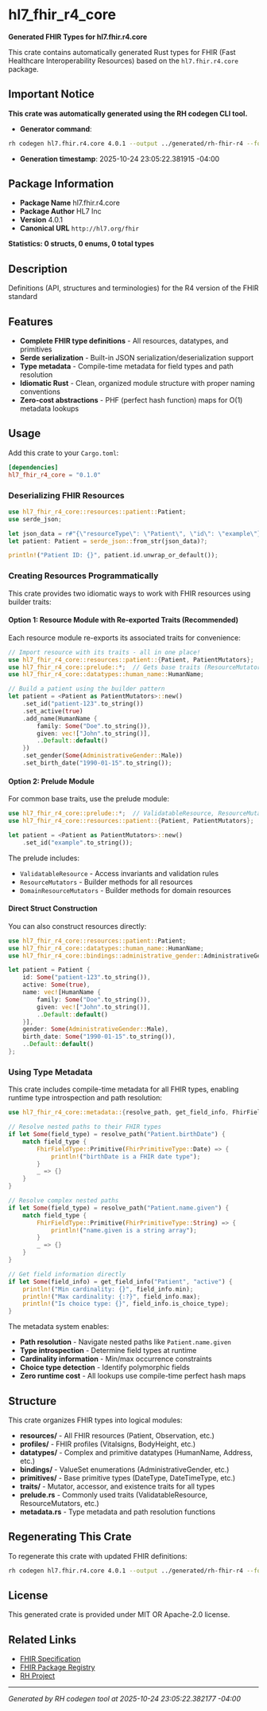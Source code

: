 # hl7_fhir_r4_core

**Generated FHIR Types for hl7.fhir.r4.core**

This crate contains automatically generated Rust types for FHIR (Fast Healthcare Interoperability Resources) based on the `hl7.fhir.r4.core` package.

## Important Notice

**This crate was automatically generated using the RH codegen CLI tool.**

- **Generator command**:
```bash
rh codegen hl7.fhir.r4.core 4.0.1 --output ../generated/rh-fhir-r4 --force
```

- **Generation timestamp**: 2025-10-24 23:05:22.381915 -04:00

## Package Information

* **Package Name** hl7.fhir.r4.core
* **Package Author** HL7 Inc
* **Version** 4.0.1
* **Canonical URL** `http://hl7.org/fhir`

**Statistics: 0 structs, 0 enums, 0 total types**

## Description

Definitions (API, structures and terminologies) for the R4 version of the FHIR standard

## Features

- **Complete FHIR type definitions** - All resources, datatypes, and primitives
- **Serde serialization** - Built-in JSON serialization/deserialization support
- **Type metadata** - Compile-time metadata for field types and path resolution
- **Idiomatic Rust** - Clean, organized module structure with proper naming conventions
- **Zero-cost abstractions** - PHF (perfect hash function) maps for O(1) metadata lookups

## Usage

Add this crate to your `Cargo.toml`:

```toml
[dependencies]
hl7_fhir_r4_core = "0.1.0"
```

### Deserializing FHIR Resources

```rust
use hl7_fhir_r4_core::resources::patient::Patient;
use serde_json;

let json_data = r#"{\"resourceType\": \"Patient\", \"id\": \"example\"}"#;
let patient: Patient = serde_json::from_str(json_data)?;

println!("Patient ID: {}", patient.id.unwrap_or_default());
```

### Creating Resources Programmatically

This crate provides two idiomatic ways to work with FHIR resources using builder traits:

#### Option 1: Resource Module with Re-exported Traits (Recommended)

Each resource module re-exports its associated traits for convenience:

```rust
// Import resource with its traits - all in one place!
use hl7_fhir_r4_core::resources::patient::{Patient, PatientMutators};
use hl7_fhir_r4_core::prelude::*;  // Gets base traits (ResourceMutators, etc.)
use hl7_fhir_r4_core::datatypes::human_name::HumanName;

// Build a patient using the builder pattern
let patient = <Patient as PatientMutators>::new()
    .set_id("patient-123".to_string())
    .set_active(true)
    .add_name(HumanName {
        family: Some("Doe".to_string()),
        given: vec!["John".to_string()],
        ..Default::default()
    })
    .set_gender(Some(AdministrativeGender::Male))
    .set_birth_date("1990-01-15".to_string());
```

#### Option 2: Prelude Module

For common base traits, use the prelude module:

```rust
use hl7_fhir_r4_core::prelude::*;  // ValidatableResource, ResourceMutators, etc.
use hl7_fhir_r4_core::resources::patient::{Patient, PatientMutators};

let patient = <Patient as PatientMutators>::new()
    .set_id("example".to_string());
```

The prelude includes:
- `ValidatableResource` - Access invariants and validation rules
- `ResourceMutators` - Builder methods for all resources
- `DomainResourceMutators` - Builder methods for domain resources

#### Direct Struct Construction

You can also construct resources directly:

```rust
use hl7_fhir_r4_core::resources::patient::Patient;
use hl7_fhir_r4_core::datatypes::human_name::HumanName;
use hl7_fhir_r4_core::bindings::administrative_gender::AdministrativeGender;

let patient = Patient {
    id: Some("patient-123".to_string()),
    active: Some(true),
    name: vec![HumanName {
        family: Some("Doe".to_string()),
        given: vec!["John".to_string()],
        ..Default::default()
    }],
    gender: Some(AdministrativeGender::Male),
    birth_date: Some("1990-01-15".to_string()),
    ..Default::default()
};
```

### Using Type Metadata

This crate includes compile-time metadata for all FHIR types, enabling runtime type introspection and path resolution:

```rust
use hl7_fhir_r4_core::metadata::{resolve_path, get_field_info, FhirFieldType, FhirPrimitiveType};

// Resolve nested paths to their FHIR types
if let Some(field_type) = resolve_path("Patient.birthDate") {
    match field_type {
        FhirFieldType::Primitive(FhirPrimitiveType::Date) => {
            println!("birthDate is a FHIR date type");
        }
        _ => {}
    }
}

// Resolve complex nested paths
if let Some(field_type) = resolve_path("Patient.name.given") {
    match field_type {
        FhirFieldType::Primitive(FhirPrimitiveType::String) => {
            println!("name.given is a string array");
        }
        _ => {}
    }
}

// Get field information directly
if let Some(field_info) = get_field_info("Patient", "active") {
    println!("Min cardinality: {}", field_info.min);
    println!("Max cardinality: {:?}", field_info.max);
    println!("Is choice type: {}", field_info.is_choice_type);
}
```

The metadata system enables:
- **Path resolution** - Navigate nested paths like `Patient.name.given`
- **Type introspection** - Determine field types at runtime
- **Cardinality information** - Min/max occurrence constraints
- **Choice type detection** - Identify polymorphic fields
- **Zero runtime cost** - All lookups use compile-time perfect hash maps

## Structure

This crate organizes FHIR types into logical modules:

- **resources/** - All FHIR resources (Patient, Observation, etc.)
- **profiles/** - FHIR profiles (Vitalsigns, BodyHeight, etc.)
- **datatypes/** - Complex and primitive datatypes (HumanName, Address, etc.)
- **bindings/** - ValueSet enumerations (AdministrativeGender, etc.)
- **primitives/** - Base primitive types (DateType, DateTimeType, etc.)
- **traits/** - Mutator, accessor, and existence traits for all types
- **prelude.rs** - Commonly used traits (ValidatableResource, ResourceMutators, etc.)
- **metadata.rs** - Type metadata and path resolution functions

## Regenerating This Crate

To regenerate this crate with updated FHIR definitions:

```bash
rh codegen hl7.fhir.r4.core 4.0.1 --output ../generated/rh-fhir-r4 --force
```

## License

This generated crate is provided under MIT OR Apache-2.0 license.

## Related Links

- [FHIR Specification](https://hl7.org/fhir/)
- [FHIR Package Registry](https://packages.fhir.org/)
- [RH Project](https://github.com/reasonhealth/rh)

---

*Generated by RH codegen tool at 2025-10-24 23:05:22.382177 -04:00*
